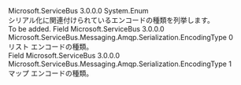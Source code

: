 <Type Name="EncodingType" FullName="Microsoft.ServiceBus.Messaging.Amqp.Serialization.EncodingType">
  <TypeSignature Language="C#" Value="public enum EncodingType" />
  <TypeSignature Language="ILAsm" Value=".class public auto ansi sealed EncodingType extends System.Enum" />
  <TypeSignature Language="DocId" Value="T:Microsoft.ServiceBus.Messaging.Amqp.Serialization.EncodingType" />
  <TypeSignature Language="VB.NET" Value="Public Enum EncodingType" />
  <TypeSignature Language="F#" Value="type EncodingType = " />
  <AssemblyInfo>
    <AssemblyName>Microsoft.ServiceBus</AssemblyName>
    <AssemblyVersion>3.0.0.0</AssemblyVersion>
  </AssemblyInfo>
  <Base>
    <BaseTypeName>System.Enum</BaseTypeName>
  </Base>
  <Docs>
    <summary>シリアル化に関連付けられているエンコードの種類を列挙します。</summary>
    <remarks>To be added.</remarks>
  </Docs>
  <Members>
    <Member MemberName="List">
      <MemberSignature Language="C#" Value="List" />
      <MemberSignature Language="ILAsm" Value=".field public static literal valuetype Microsoft.ServiceBus.Messaging.Amqp.Serialization.EncodingType List = int32(0)" />
      <MemberSignature Language="DocId" Value="F:Microsoft.ServiceBus.Messaging.Amqp.Serialization.EncodingType.List" />
      <MemberSignature Language="VB.NET" Value="List" />
      <MemberSignature Language="F#" Value="List = 0" Usage="Microsoft.ServiceBus.Messaging.Amqp.Serialization.EncodingType.List" />
      <MemberType>Field</MemberType>
      <AssemblyInfo>
        <AssemblyName>Microsoft.ServiceBus</AssemblyName>
        <AssemblyVersion>3.0.0.0</AssemblyVersion>
      </AssemblyInfo>
      <ReturnValue>
        <ReturnType>Microsoft.ServiceBus.Messaging.Amqp.Serialization.EncodingType</ReturnType>
      </ReturnValue>
      <MemberValue>0</MemberValue>
      <Docs>
        <summary>リスト エンコードの種類。</summary>
      </Docs>
    </Member>
    <Member MemberName="Map">
      <MemberSignature Language="C#" Value="Map" />
      <MemberSignature Language="ILAsm" Value=".field public static literal valuetype Microsoft.ServiceBus.Messaging.Amqp.Serialization.EncodingType Map = int32(1)" />
      <MemberSignature Language="DocId" Value="F:Microsoft.ServiceBus.Messaging.Amqp.Serialization.EncodingType.Map" />
      <MemberSignature Language="VB.NET" Value="Map" />
      <MemberSignature Language="F#" Value="Map = 1" Usage="Microsoft.ServiceBus.Messaging.Amqp.Serialization.EncodingType.Map" />
      <MemberType>Field</MemberType>
      <AssemblyInfo>
        <AssemblyName>Microsoft.ServiceBus</AssemblyName>
        <AssemblyVersion>3.0.0.0</AssemblyVersion>
      </AssemblyInfo>
      <ReturnValue>
        <ReturnType>Microsoft.ServiceBus.Messaging.Amqp.Serialization.EncodingType</ReturnType>
      </ReturnValue>
      <MemberValue>1</MemberValue>
      <Docs>
        <summary>マップ エンコードの種類。</summary>
      </Docs>
    </Member>
  </Members>
</Type>